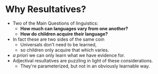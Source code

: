 # Why Resultatives?
- Two of the Main Questions of linguistics: 
	* **How much can languages vary from one another?**
	* **How do children acquire their language?**
- In fact these are two sides of the same coin
	* Universals don't need to be learned,
	* so children only acquire that which varies.
- *a priori* we can only learn what we have evidence for.
- Adjectival resultatives are puzzling in light of these considerations.
	* They're parameterized, but not in an obviously learnable way.


